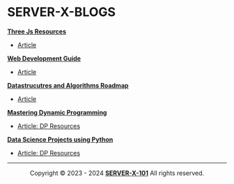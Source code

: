 # SERVER-X-BLOGS

[**Three Js Resources**](./Three-Js-Resources)
- [Article](./Three-Js-Resources.md)

[**Web Development Guide**](./Web-Dev-Guide)
- [Article](./Web-dev-Guide.md)

[**Datastrucutres and Algorithms Roadmap**](https://github.com/SERVER-X-101/DSA-BASIC-TO-ADVANCED)
- [Article](https://github.com/SERVER-X-101/DSA-BASIC-TO-ADVANCED)

[**Mastering Dynamic Programming**](https://github.com/SERVER-X-101/SERVER-X-BLOGS/blob/main/Dynamic-Programming-Resources.md)
- [Article: DP Resources](https://github.com/SERVER-X-101/SERVER-X-BLOGS/blob/main/Dynamic-Programming-Resources.md)

[**Data Science Projects using Python**](https://github.com/SERVER-X-101/SERVER-X-BLOGS/blob/main/Datascience.md)
- [Article: DP Resources](https://github.com/SERVER-X-101/SERVER-X-BLOGS/blob/main/Datascience.md)

---

<p align="center">
  Copyright © 2023 - 2024 <b><a href="https://github.com/SERVER-X-101">SERVER-X-101</a></b> All rights reserved. <br/>
</p>

<!-- -->
<!-- -->
<!-- -->
